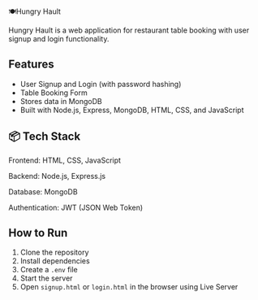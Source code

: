 🍽️Hungry Hault

Hungry Hault is a web application for restaurant table booking with user signup and login functionality.

## Features

- User Signup and Login (with password hashing)
- Table Booking Form
- Stores data in MongoDB
- Built with Node.js, Express, MongoDB, HTML, CSS, and JavaScript

## 📦 Tech Stack

Frontend: HTML, CSS, JavaScript

Backend: Node.js, Express.js

Database: MongoDB

Authentication: JWT (JSON Web Token)

## How to Run

1. Clone the repository
2. Install dependencies
3. Create a `.env` file
4. Start the server
5. Open `signup.html` or `login.html` in the browser using Live Server


